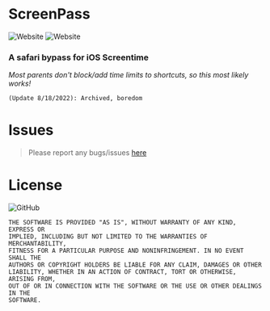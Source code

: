# ScreenPass
![Website](https://img.shields.io/website?down_message=DuckDuckGo&style=for-the-badge&up_message=DuckDuckGo&url=https%3A%2F%2Fduckduckgo.com)
![Website](https://img.shields.io/website?down_message=Invidious&style=for-the-badge&up_message=Invidious&url=https%3A%2F%2Finvidious.snopyta.org%2Ffeed%2Fpopular)
### A safari bypass for iOS Screentime

*Most parents don't block/add time limits to shortcuts, so this most likely works!*

```
(Update 8/18/2022): Archived, boredom
```

# Issues
> Please report any bugs/issues [here](https://github.com/taksheel-club/ScreenPass/issues/new)

# License
![GitHub](https://img.shields.io/github/license/taksheel-club/ScreenPass?style=for-the-badge)
```
THE SOFTWARE IS PROVIDED "AS IS", WITHOUT WARRANTY OF ANY KIND, EXPRESS OR
IMPLIED, INCLUDING BUT NOT LIMITED TO THE WARRANTIES OF MERCHANTABILITY,
FITNESS FOR A PARTICULAR PURPOSE AND NONINFRINGEMENT. IN NO EVENT SHALL THE
AUTHORS OR COPYRIGHT HOLDERS BE LIABLE FOR ANY CLAIM, DAMAGES OR OTHER
LIABILITY, WHETHER IN AN ACTION OF CONTRACT, TORT OR OTHERWISE, ARISING FROM,
OUT OF OR IN CONNECTION WITH THE SOFTWARE OR THE USE OR OTHER DEALINGS IN THE
SOFTWARE.
```
